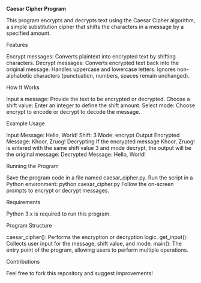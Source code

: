 **Caesar Cipher Program**

This program encrypts and decrypts text using the Caesar Cipher algorithm, a simple substitution cipher that shifts the characters in a message by a specified amount.

Features

Encrypt messages: Converts plaintext into encrypted text by shifting characters.
Decrypt messages: Converts encrypted text back into the original message.
Handles uppercase and lowercase letters.
Ignores non-alphabetic characters (punctuation, numbers, spaces remain unchanged).

How It Works

Input a message: Provide the text to be encrypted or decrypted.
Choose a shift value: Enter an integer to define the shift amount.
Select mode: Choose encrypt to encode or decrypt to decode the message.

Example Usage

Input
Message: Hello, World!
Shift: 3
Mode: encrypt
Output
Encrypted Message: Khoor, Zruog!
Decrypting
If the encrypted message Khoor, Zruog! is entered with the same shift value 3 and mode decrypt, the output will be the original message:
Decrypted Message: Hello, World!

Running the Program

Save the program code in a file named caesar_cipher.py.
Run the script in a Python environment:
python caesar_cipher.py
Follow the on-screen prompts to encrypt or decrypt messages.

Requirements

Python 3.x is required to run this program.

Program Structure

caesar_cipher(): Performs the encryption or decryption logic.
get_input(): Collects user input for the message, shift value, and mode.
main(): The entry point of the program, allowing users to perform multiple operations.

Contributions

Feel free to fork this repository and suggest improvements!
